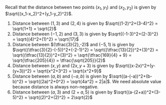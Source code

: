 Recall that the distance between two points $(x_1,y_1)$ and $(x_2,y_2)$ is given by $\sqrt{(x_1-x_2)^2+(y_1-y_2)^2}$.

1. Distance between $(1, 3)$ and $(2, 4)$ is given by
$\sqrt{(1-2)^2+(3-4)^2} = \sqrt{1+1} = \sqrt{2}$
1. Distance between $(-1, 2)$ and $(3, 3)$ is given by
$\sqrt{(-1-3)^2+(2-3)^2} = \sqrt{(4)^2+(1)^2} = \sqrt{17}$
1. Distance between $(\tfrac{3}{2},-2)$ and $(-5,1)$ is given by
$\sqrt{(\tfrac{3}{2}-(-5))^2+(-2-1)^2} = \sqrt{(\tfrac{13}{2})^2+(3)^2} = \sqrt{(\tfrac{13}{2})^2+(3)^2} = \sqrt{\tfrac{169}{4} + 9} = \sqrt{\tfrac{205}{4}} = \tfrac{\sqrt{205}}{2}$
1. Distance between $(x,y)$ and $(2x,y+3)$ is given by
$\sqrt{(x-2x)^2+(y-(y+3))^2} = \sqrt{x^2+3^2} = \sqrt{x^2+9}$
1. Distance between $(a, b)$ and $(-a, b)$ is given by
$\sqrt{(a-(-a))^2+(b-b)^2} = \sqrt{(2a)^2+0^2} = \sqrt{4a^2} = 2|a|$. We need absolute value because distance is always non-negative.
1. Distance between $(a,3)$ and $(2+a,5)$ is given by
$\sqrt{(a-(2+a))^2+(3-5)^2} = \sqrt{(2)^2+(2)^2} = 2\sqrt{2}$
